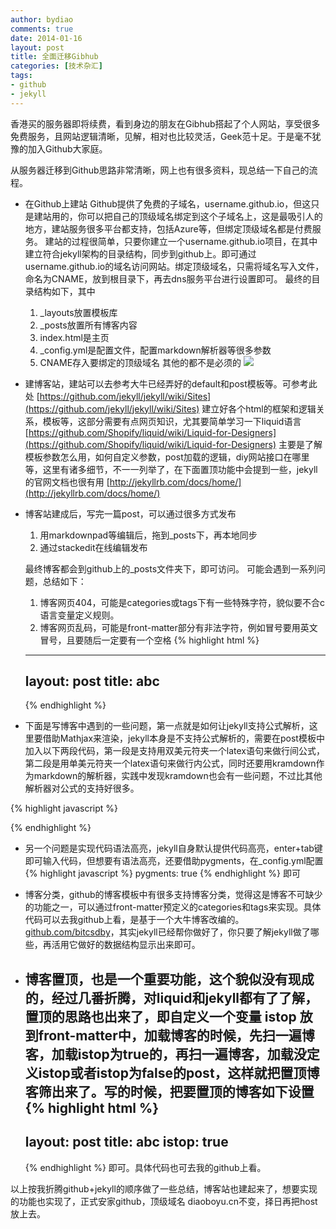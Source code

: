 ```yaml
---
author: bydiao
comments: true
date: 2014-01-16
layout: post
title: 全面迁移Gibhub
categories: [技术杂汇]
tags:
- github
- jekyll
---
```


香港买的服务器即将续费，看到身边的朋友在Gibhub搭起了个人网站，享受很多免费服务，且网站逻辑清晰，见解，相对也比较灵活，Geek范十足。于是毫不犹豫的加入Github大家庭。

从服务器迁移到Github思路非常清晰，网上也有很多资料，现总结一下自己的流程。

* 在Github上建站
    Github提供了免费的子域名，username.github.io，但这只是建站用的，你可以把自己的顶级域名绑定到这个子域名上，这是最吸引人的地方，建站服务很多平台都支持，包括Azure等，但绑定顶级域名都是付费服务。
建站的过程很简单，只要你建立一个username.github.io项目，在其中建立符合jekyll架构的目录结构，同步到github上。即可通过 username.github.io的域名访问网站。绑定顶级域名，只需将域名写入文件，命名为CNAME，放到根目录下，再去dns服务平台进行设置即可。
最终的目录结构如下，其中
    1. _layouts放置模板库
    2. _posts放置所有博客内容
    3. index.html是主页
    4. _config.yml是配置文件，配置markdown解析器等很多参数
    5. CNAME存入要绑定的顶级域名
其他的都不是必须的
    ![](http://pic.yupoo.com/bitcsdby/DsU7q0Cs/medish.jpg)

* 建博客站，建站可以去参考大牛已经弄好的default和post模板等。可参考此处 
[https://github.com/jekyll/jekyll/wiki/Sites](https://github.com/jekyll/jekyll/wiki/Sites)
建立好各个html的框架和逻辑关系，模板等，这部分需要有点网页知识，尤其要简单学习一下liquid语言
[https://github.com/Shopify/liquid/wiki/Liquid-for-Designers](https://github.com/Shopify/liquid/wiki/Liquid-for-Designers)
主要是了解模板参数怎么用，如何自定义参数，post加载的逻辑，diy网站接口在哪里等，这里有诸多细节，不一一列举了，在下面置顶功能中会提到一些，jekyll的官网文档也很有用
[http://jekyllrb.com/docs/home/](http://jekyllrb.com/docs/home/)

* 博客站建成后，写完一篇post，可以通过很多方式发布
    1. 用markdownpad等编辑后，拖到_posts下，再本地同步
    2. 通过stackedit在线编辑发布

    最终博客都会到github上的_posts文件夹下，即可访问。
    可能会遇到一系列问题，总结如下：
    1. 博客网页404，可能是categories或tags下有一些特殊字符，貌似要不合c语言变量定义规则。
    2. 博客网页乱码，可能是front-matter部分有非法字符，例如冒号要用英文冒号，且要随后一定要有一个空格
    {% highlight html %}
    ---
    layout: post
    title: abc
    ---
    {% endhighlight %}
* 下面是写博客中遇到的一些问题，第一点就是如何让jekyll支持公式解析，这里要借助Mathjax来渲染，jekyll本身是不支持公式解析的，需要在post模板中加入以下两段代码，第一段是支持用双美元符夹一个latex语句来做行间公式，第二段是用单美元符夹一个latex语句来做行内公式，同时还要用kramdown作为markdown的解析器，实践中发现kramdown也会有一些问题，不过比其他解析器对公式的支持好很多。

{% highlight javascript %}
<script type="text/javascript"
 src="http://cdn.mathjax.org/mathjax/latest/MathJax.js?config=TeX-AMS-MML_HTMLorMML">
</script>

<script type="text/x-mathjax-config">
    MathJax.Hub.Config({
      tex2jax: { inlineMath: [['$','$'], ['\\(','\\)']] }
    });
</script>
{% endhighlight %}

* 另一个问题是实现代码语法高亮，jekyll自身默认提供代码高亮，enter+tab键即可输入代码，但想要有语法高亮，还要借助pygments，在_config.yml配置
{% highlight javascript %}
pygments: true
{% endhighlight %}
即可

* 博客分类，github的博客模板中有很多支持博客分类，觉得这是博客不可缺少的功能之一，可以通过front-matter预定义的categories和tags来实现。具体代码可以去我github上看，是基于一个大牛博客改编的。[github.com/bitcsdby](github.com/bitcsdby)，其实jekyll已经帮你做好了，你只要了解jekyll做了哪些，再活用它做好的数据结构显示出来即可。

* 博客置顶，也是一个重要功能，这个貌似没有现成的，经过几番折腾，对liquid和jekyll都有了了解，置顶的思路也出来了，即自定义一个变量 istop 放到front-matter中，加载博客的时候，先扫一遍博客，加载istop为true的，再扫一遍博客，加载没定义istop或者istop为false的post，这样就把置顶博客筛出来了。写的时候，把要置顶的博客如下设置
{% highlight html %}
    ---
    layout: post
    title: abc
    istop: true
    ---
    {% endhighlight %}
即可。具体代码也可去我的github上看。


以上按我折腾github+jekyll的顺序做了一些总结，博客站也建起来了，想要实现的功能也实现了，正式安家github，顶级域名 diaoboyu.cn不变，择日再把host放上去。